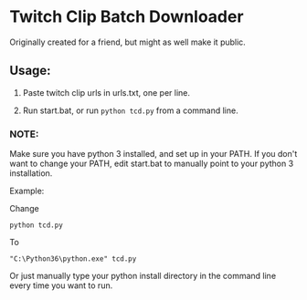 # Twitch Clip Batch Downloader
Originally created for a friend, but might as well make it public.

## Usage:

1) Paste twitch clip urls in urls.txt, one per line.

2) Run start.bat, or run `python tcd.py` from a command line.

### NOTE:
Make sure you have python 3 installed, and set up in your PATH. If you don't want to change your PATH, edit start.bat to manually point to your python 3 installation.

Example:

Change 

`python tcd.py`

To

`"C:\Python36\python.exe" tcd.py`

Or just manually type your python install directory in the command line every time you want to run.

